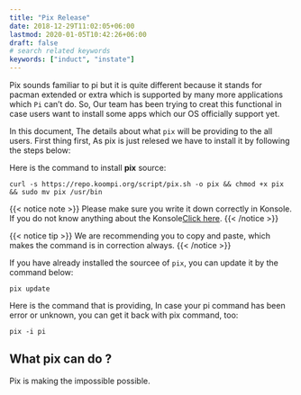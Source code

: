 ```yaml
---
title: "Pix Release"
date: 2018-12-29T11:02:05+06:00
lastmod: 2020-01-05T10:42:26+06:00
draft: false
# search related keywords
keywords: ["induct", "instate"]
---
```

Pix sounds familiar to pi but it is quite different because it stands for pacman extended or extra which is supported by many more applications which `Pi` can’t do. So, Our team has been trying to creat this functional in case users want to install some apps which our OS officially support yet.

In this document, The details about what `pix` will be providing to the all users. First thing first, As pix is just relesed we have to install it by following the steps below:

Here is the command to install **pix** source:
```
curl -s https://repo.koompi.org/script/pix.sh -o pix && chmod +x pix && sudo mv pix /usr/bin
```
{{< notice note >}}
Please make sure you write it down correctly in Konsole. If you do not know anything about the Konsole[Click here](#).
{{< /notice >}}

{{< notice tip >}}
We are recommending you to copy and paste, which makes the command is in correction always.
{{< /notice >}}

If you have already installed the sourcee of `pix`, you can update it by the command below:
```
pix update 
```

Here is the command that is providing, In case your pi command has been error or unknown, you can get it back with pix command, too:
```
pix -i pi
```

## What pix can do ?
Pix is making the impossible possible.